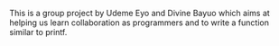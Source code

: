 This is a group project by Udeme Eyo and Divine Bayuo which aims at helping us learn collaboration as programmers and to write a function similar to printf.
